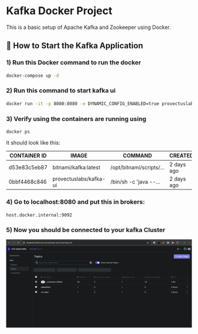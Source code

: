 # Kafka Docker Project

This is a basic setup of Apache Kafka and Zookeeper using Docker.

## 🚀 How to Start the Kafka Application

### 1) Run this Docker command to run the docker 

```bash
docker-compose up -d
```

### 2) Run this command to start kafka ui 

```bash
docker run -it -p 8080:8080 -e DYNAMIC_CONFIG_ENABLED=true provectuslabs/kafka-ui
```
### 3) Verify using the containers are running using

```
docker ps
```
It should look like this: 

| CONTAINER ID | IMAGE                    | COMMAND                     | CREATED    | STATUS       | PORTS                    | NAMES        |
|--------------|--------------------------|-----------------------------|------------|--------------|--------------------------|--------------|
| d53e83c5eb87 | bitnami/kafka:latest     | /opt/bitnami/scripts/...    | 2 days ago | Up 52 seconds| 0.0.0.0:9092->9092/tcp   | kafka        |
| 0bbf4468c846 | provectuslabs/kafka-ui   | /bin/sh -c 'java --...      | 2 days ago | Up 52 seconds| 0.0.0.0:8080->8080/tcp   | crazy_volhard|


### 4) Go to localhost:8080 and put this in brokers:

```
host.docker.internal:9092
```

### 5) Now you should be connected to your kafka Cluster

![Image](image.png)